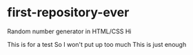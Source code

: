 # first-repository-ever
Random number generator in HTML/CSS
Hi

This is for a test
So I won't put up too much 
This is just enough

